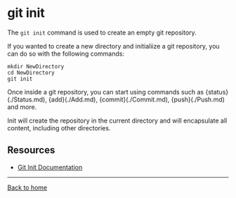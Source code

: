 # git init

The `git init` command is used to create an empty git repository.

If you wanted to create a new directory and initialiize a git repository, you can do so with the following commands:
```
mkdir NewDirectory
cd NewDirectory
git init
```

Once inside a git repository, you can start using commands such as 
{status}(./Status.md),
{add}(./Add.md),
{commit}(./Commit.md),
{push}(./Push.md)
and more.

Init will create the repository in the current directory and will encapsulate all content, including other directories.

## Resources

- [Git Init Documentation](https://git-scm.com/docs/git-init)

---

[Back to home](../README.md)